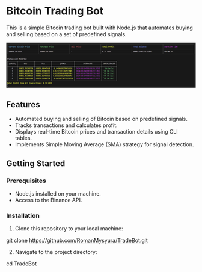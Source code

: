 # Bitcoin Trading Bot

This is a simple Bitcoin trading bot built with Node.js that automates buying and selling based on a set of predefined signals.

![Bot](https://github.com/RomanMysyura/TradeBot/blob/main/img/bot_v1.0.5.png)


## Features

- Automated buying and selling of Bitcoin based on predefined signals.
- Tracks transactions and calculates profit.
- Displays real-time Bitcoin prices and transaction details using CLI tables.
- Implements Simple Moving Average (SMA) strategy for signal detection.

## Getting Started

### Prerequisites

- Node.js installed on your machine.
- Access to the Binance API.

### Installation

1. Clone this repository to your local machine:

git clone https://github.com/RomanMysyura/TradeBot.git


2. Navigate to the project directory:

cd TradeBot


